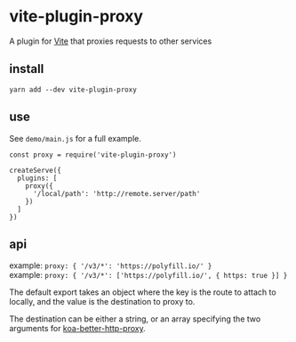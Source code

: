 # vite-plugin-proxy

A plugin for [Vite](https://github.com/vuejs/vite) that proxies requests to other services

## install

```
yarn add --dev vite-plugin-proxy
```

## use

See `demo/main.js` for a full example.

```
const proxy = require('vite-plugin-proxy')

createServe({
  plugins: [
    proxy({
      '/local/path': 'http://remote.server/path'
    })
  ]
})
```

## api

example: `proxy: { '/v3/*': 'https://polyfill.io/' }`<br>
example: `proxy: { '/v3/*': ['https://polyfill.io/', { https: true }] }`<br>

The default export takes an object where the key is the route to attach to locally, and the value is the destination to proxy to.

The destination can be either a string, or an array specifying the two arguments for [koa-better-http-proxy](https://github.com/nsimmons/koa-better-http-proxy#usage).
